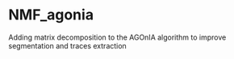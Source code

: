 # NMF_agonia

Adding matrix decomposition to the AGOnIA algorithm to improve segmentation and traces extraction
